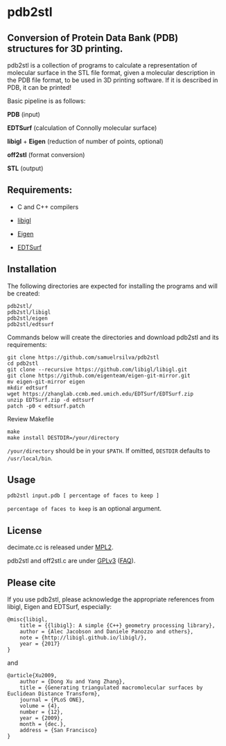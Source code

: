 # pdb2stl

## Conversion of Protein Data Bank (PDB) structures for 3D printing.

pdb2stl is a collection of programs to calculate a representation of molecular surface in the STL file format, given a molecular description in the PDB file format, to be used in 3D printing software.
If it is described in PDB, it can be printed!


Basic pipeline is as follows:

**PDB** (input)

**EDTSurf** (calculation of Connolly molecular surface)

**libigl** + **Eigen** (reduction of number of points, optional)

**off2stl** (format conversion)

**STL** (output)


## Requirements:

* C and C++ compilers

* [libigl](https://github.com/libigl/libigl)

* [Eigen](http://eigen.tuxfamily.org)

* [EDTSurf](https://zhanglab.ccmb.med.umich.edu/EDTSurf)


## Installation

The following directories are expected for installing the programs and will be created:
```
pdb2stl/
pdb2stl/libigl
pdb2stl/eigen
pdb2stl/edtsurf
```

Commands below will create the directories and download pdb2stl and its requirements:


```
git clone https://github.com/samuelrsilva/pdb2stl
cd pdb2stl
git clone --recursive https://github.com/libigl/libigl.git
git clone https://github.com/eigenteam/eigen-git-mirror.git
mv eigen-git-mirror eigen
mkdir edtsurf
wget https://zhanglab.ccmb.med.umich.edu/EDTSurf/EDTSurf.zip
unzip EDTSurf.zip -d edtsurf
patch -p0 < edtsurf.patch
```

Review Makefile

```
make
make install DESTDIR=/your/directory
```

`/your/directory` should be in your `$PATH`.
If omitted, `DESTDIR` defaults to `/usr/local/bin`.


## Usage

```
pdb2stl input.pdb [ percentage of faces to keep ]
```

`percentage of faces to keep` is an optional argument.

## License

decimate.cc is released under [MPL2](http://www.mozilla.org/MPL/2.0/).

pdb2stl and off2stl.c are under [GPLv3](https://www.gnu.org/licenses/gpl-3.0.en.html) ([FAQ](https://www.gnu.org/licenses/gpl-faq.html#MereAggregation)).


## Please cite

If you use pdb2stl, please acknowledge the appropriate references from libigl, Eigen and EDTSurf, especially:

```
@misc{libigl,
	title = {{libigl}: A simple {C++} geometry processing library},
	author = {Alec Jacobson and Daniele Panozzo and others},
	note = {http://libigl.github.io/libigl/},
	year = {2017}
}
```

and

```
@article{Xu2009,
	author = {Dong Xu and Yang Zhang},
	title = {Generating triangulated macromolecular surfaces by Euclidean Distance Transform},
	journal = {PLoS ONE},
	volume = {4},
	number = {12},
	year = {2009},
	month = {dec.},
	address = {San Francisco}
}
```
